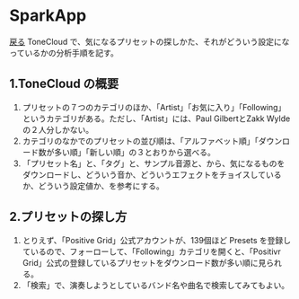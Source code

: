 # SparkApp
[戻る](./README.md)
ToneCloud で、気になるプリセットの探しかた、それがどういう設定になっているかの分析手順を記す。

## 1.ToneCloud の概要
1. プリセットの７つのカテゴリのほか、「Artist」「お気に入り」「Following」というカテゴリがある。ただし、「Artist」には、Paul GilbertとZakk Wyldeの２人分しかない。
2. カテゴリのなかでのプリセットの並び順は、「アルファベット順」「ダウンロード数が多い順」「新しい順」の３とおりから選べる。
3. 「プリセット名」と、「タグ」と、サンプル音源と、から、気になるものをダウンロードし、どういう音か、どういうエフェクトをチョイスしているか、どういう設定値か、を参考にする。

  
## 2.プリセットの探し方
1. とりえず、「Positive Grid」公式アカウントが、139個ほど Presets を登録しているので、フォーローして、「Following」カテゴリを開くと、「Positivr Grid」公式の登録しているプリセットをダウンロード数が多い順に見られる。
2. 「検索」で、演奏しようとしているバンド名や曲名で検索してみてもよい。
